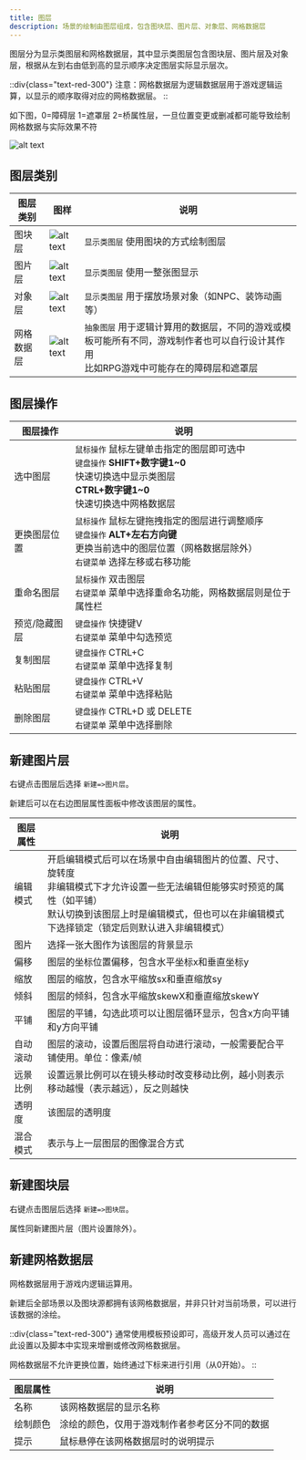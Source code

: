 ```yaml
---
title: 图层
description: 场景的绘制由图层组成，包含图块层、图片层、对象层、网格数据层
---
```


图层分为显示类图层和网格数据层，其中显示类图层包含图块层、图片层及对象层，根据从左到右由低到高的显示顺序决定图层实际显示层次。

::div{class="text-red-300"}
注意：网格数据层为逻辑数据层用于游戏逻辑运算，以显示的顺序取得对应的网格数据层。
::

如下图，0=障碍层 1=遮罩层 2=桥属性层，一旦位置变更或删减都可能导致绘制网格数据与实际效果不符

![alt text](https://cdn.gcw.wiki/gcw/image/zh_hans/getting-started/7.scene/3.layer/image.png)

## 图层类别

| 图层类别   | 图样                                                                                                 | 说明                                                                                                                                     |
| ---------- | ---------------------------------------------------------------------------------------------------- | ---------------------------------------------------------------------------------------------------------------------------------------- |
| 图块层     | ![alt text](https://cdn.gcw.wiki/gcw/image/zh_hans/getting-started/7.scene/3.layer/image-1.png) | `显示类图层` 使用图块的方式绘制图层                                                                                                      |
| 图片层     | ![alt text](https://cdn.gcw.wiki/gcw/image/zh_hans/getting-started/7.scene/3.layer/image-2.png) | `显示类图层` 使用一整张图显示                                                                                                            |
| 对象层     | ![alt text](https://cdn.gcw.wiki/gcw/image/zh_hans/getting-started/7.scene/3.layer/image-3.png) | `显示类图层` 用于摆放场景对象（如NPC、装饰动画等）                                                                                       |
| 网格数据层 | ![alt text](https://cdn.gcw.wiki/gcw/image/zh_hans/getting-started/7.scene/3.layer/image-4.png) | `抽象图层` 用于逻辑计算用的数据层，不同的游戏或模板可能所有不同，游戏制作者也可以自行设计其作用<br>比如RPG游戏中可能存在的障碍层和遮罩层 |

## 图层操作

| 图层操作      | 说明                                                                                                                                                        |
| ------------- | ----------------------------------------------------------------------------------------------------------------------------------------------------------- |
| 选中图层      | `鼠标操作` 鼠标左键单击指定的图层即可选中<br>`键盘操作` **SHIFT+数字键1~0**<br>快速切换选中显示类图层<br>**CTRL+数字键1~0**<br>快速切换选中网格数据层       |
| 更换图层位置  | `鼠标操作` 鼠标左键拖拽指定的图层进行调整顺序<br>`键盘操作` **ALT+左右方向键**<br>更换当前选中的图层位置（网格数据层除外）<br>`右键菜单` 选择左移或右移功能 |
| 重命名图层    | `鼠标操作` 双击图层<br>`右键菜单` 菜单中选择重命名功能，网格数据层则是位于属性栏                                                                            |
| 预览/隐藏图层 | ``键盘操作`` 快捷键V<br>`右键菜单` 菜单中勾选预览                                                                                                           |
| 复制图层      | `键盘操作` CTRL+C<br>`右键菜单` 菜单中选择复制                                                                                                              |
| 粘贴图层      | `键盘操作` CTRL+V<br>`右键菜单` 菜单中选择粘贴                                                                                                              |
| 删除图层      | `键盘操作` CTRL+D 或 DELETE<br>`右键菜单` 菜单中选择删除                                                                                                    |

## 新建图片层

右键点击图层后选择 `新建=>图片层`。

新建后可以在右边图层属性面板中修改该图层的属性。

| 图层属性 | 说明                                                                                                                                                                                                                           |
| -------- | ------------------------------------------------------------------------------------------------------------------------------------------------------------------------------------------------------------------------------ |
| 编辑模式 | 开启编辑模式后可以在场景中自由编辑图片的位置、尺寸、旋转度<br>非编辑模式下才允许设置一些无法编辑但能够实时预览的属性（如平铺）<br>默认切换到该图层上时是编辑模式，但也可以在非编辑模式下选择锁定（锁定后则默认进入非编辑模式） |
| 图片     | 选择一张大图作为该图层的背景显示                                                                                                                                                                                               |
| 偏移     | 图层的坐标位置偏移，包含水平坐标x和垂直坐标y                                                                                                                                                                                   |
| 缩放     | 图层的缩放，包含水平缩放sx和垂直缩放sy                                                                                                                                                                                         |
| 倾斜     | 图层的倾斜，包含水平缩放skewX和垂直缩放skewY                                                                                                                                                                                   |
| 平铺     | 图层的平铺，勾选此项可以让图层循环显示，包含x方向平铺和y方向平铺                                                                                                                                                               |
| 自动滚动 | 图层的滚动，设置后图层将自动进行滚动，一般需要配合平铺使用。单位：像素/帧                                                                                                                                                      |
| 远景比例 | 设置远景比例可以在镜头移动时改变移动比例，越小则表示移动越慢（表示越远），反之则越快                                                                                                                                           |
| 透明度   | 该图层的透明度                                                                                                                                                                                                                 |
| 混合模式 | 表示与上一层图层的图像混合方式                                                                                                                                                                                                 |

## 新建图块层

右键点击图层后选择 `新建=>图块层`。

属性同新建图片层（图片设置除外）。

## 新建网格数据层

网格数据层用于游戏内逻辑运算用。

新建后全部场景以及图块源都拥有该网格数据层，并非只针对当前场景，可以进行该数据的涂绘。

::div{class="text-red-300"}
通常使用模板预设即可，高级开发人员可以通过在此设置以及脚本中实现来增删或修改网格数据层。

网格数据层不允许更换位置，始终通过下标来进行引用（从0开始）。
::

| 图层属性 | 说明                                           |
| -------- | ---------------------------------------------- |
| 名称     | 该网格数据层的显示名称                         |
| 绘制颜色 | 涂绘的颜色，仅用于游戏制作者参考区分不同的数据 |
| 提示     | 鼠标悬停在该网格数据层时的说明提示             |
